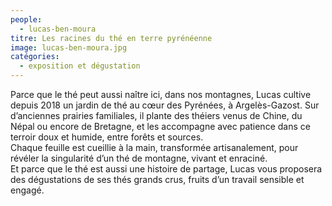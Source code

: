 ```yaml
---
people:
  - lucas-ben-moura
titre: Les racines du thé en terre pyrénéenne
image: lucas-ben-moura.jpg
catégories:
  - exposition et dégustation 
---
```


Parce que le thé peut aussi naître ici, dans nos montagnes, Lucas cultive depuis 2018 un jardin de thé au cœur des Pyrénées, à Argelès-Gazost. Sur d’anciennes prairies familiales, il plante des théiers venus de Chine, du Népal ou encore de Bretagne, et les accompagne avec patience dans ce terroir doux et humide, entre forêts et sources.<br>
Chaque feuille est cueillie à la main, transformée artisanalement, pour révéler la singularité d’un thé de montagne, vivant et enraciné.<br>
Et parce que le thé est aussi une histoire de partage, Lucas vous proposera des dégustations de ses thés grands crus, fruits d’un travail sensible et engagé.

